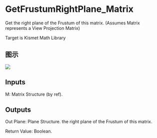 # GetFrustumRightPlane_Matrix

Get the right plane of the Frustum of this matrix. (Assumes Matrix represents a View Projection Matrix)

Target is Kismet Math Library

## 图示

![]($-20221218-19520347.png)

## Inputs

M: Matrix Structure (by ref).  

## Outputs

Out Plane: Plane Structure. the right plane of the Frustum of this matrix.

Return Value: Boolean.

